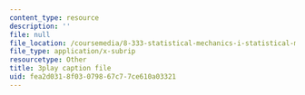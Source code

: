 ```yaml
---
content_type: resource
description: ''
file: null
file_location: /coursemedia/8-333-statistical-mechanics-i-statistical-mechanics-of-particles-fall-2013/fea2d0318f03079867c77ce610a03321_EQB2Pw0lWRU.srt
file_type: application/x-subrip
resourcetype: Other
title: 3play caption file
uid: fea2d031-8f03-0798-67c7-7ce610a03321
---
```

